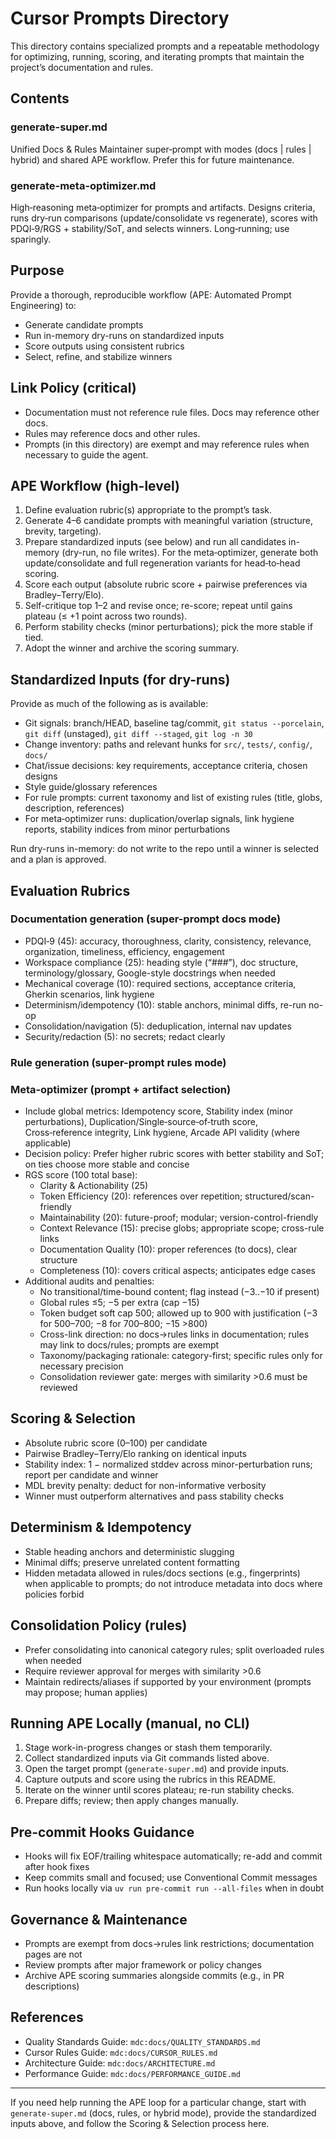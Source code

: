 # Cursor Prompts Directory

This directory contains specialized prompts and a repeatable methodology for optimizing, running, scoring, and iterating prompts that maintain the project’s documentation and rules.

## Contents
### generate-super.md
Unified Docs & Rules Maintainer super‑prompt with modes (docs | rules | hybrid) and shared APE workflow. Prefer this for future maintenance.
### generate-meta-optimizer.md
High‑reasoning meta‑optimizer for prompts and artifacts. Designs criteria, runs dry‑run comparisons (update/consolidate vs regenerate), scores with PDQI‑9/RGS + stability/SoT, and selects winners. Long‑running; use sparingly.

## Purpose

Provide a thorough, reproducible workflow (APE: Automated Prompt Engineering) to:
- Generate candidate prompts
- Run in-memory dry-runs on standardized inputs
- Score outputs using consistent rubrics
- Select, refine, and stabilize winners

## Link Policy (critical)
- Documentation must not reference rule files. Docs may reference other docs.
- Rules may reference docs and other rules.
- Prompts (in this directory) are exempt and may reference rules when necessary to guide the agent.

## APE Workflow (high-level)
1. Define evaluation rubric(s) appropriate to the prompt’s task.
2. Generate 4–6 candidate prompts with meaningful variation (structure, brevity, targeting).
3. Prepare standardized inputs (see below) and run all candidates in-memory (dry-run, no file writes). For the meta‑optimizer, generate both update/consolidate and full regeneration variants for head‑to‑head scoring.
4. Score each output (absolute rubric score + pairwise preferences via Bradley–Terry/Elo).
5. Self-critique top 1–2 and revise once; re-score; repeat until gains plateau (≤ +1 point across two rounds).
6. Perform stability checks (minor perturbations); pick the more stable if tied.
7. Adopt the winner and archive the scoring summary.

## Standardized Inputs (for dry-runs)
Provide as much of the following as is available:
- Git signals: branch/HEAD, baseline tag/commit, `git status --porcelain`, `git diff` (unstaged), `git diff --staged`, `git log -n 30`
- Change inventory: paths and relevant hunks for `src/`, `tests/`, `config/`, `docs/`
- Chat/issue decisions: key requirements, acceptance criteria, chosen designs
- Style guide/glossary references
- For rule prompts: current taxonomy and list of existing rules (title, globs, description, references)
- For meta‑optimizer runs: duplication/overlap signals, link hygiene reports, stability indices from minor perturbations

Run dry-runs in-memory: do not write to the repo until a winner is selected and a plan is approved.

## Evaluation Rubrics

### Documentation generation (super-prompt docs mode)
- PDQI‑9 (45): accuracy, thoroughness, clarity, consistency, relevance, organization, timeliness, efficiency, engagement
- Workspace compliance (25): heading style (“###”), doc structure, terminology/glossary, Google-style docstrings when needed
- Mechanical coverage (10): required sections, acceptance criteria, Gherkin scenarios, link hygiene
- Determinism/idempotency (10): stable anchors, minimal diffs, re-run no-op
- Consolidation/navigation (5): deduplication, internal nav updates
- Security/redaction (5): no secrets; redact clearly

### Rule generation (super-prompt rules mode)
### Meta‑optimizer (prompt + artifact selection)
- Include global metrics: Idempotency score, Stability index (minor perturbations), Duplication/Single‑source‑of‑truth score, Cross‑reference integrity, Link hygiene, Arcade API validity (where applicable)
- Decision policy: Prefer higher rubric scores with better stability and SoT; on ties choose more stable and concise
- RGS score (100 total base):
  - Clarity & Actionability (25)
  - Token Efficiency (20): references over repetition; structured/scan-friendly
  - Maintainability (20): future-proof; modular; version-control-friendly
  - Context Relevance (15): precise globs; appropriate scope; cross-rule links
  - Documentation Quality (10): proper references (to docs), clear structure
  - Completeness (10): covers critical aspects; anticipates edge cases
- Additional audits and penalties:
  - No transitional/time-bound content; flag instead (−3..−10 if present)
  - Global rules ≤5; −5 per extra (cap −15)
  - Token budget soft cap 500; allowed up to 900 with justification (−3 for 500–700; −8 for 700–800; −15 >800)
  - Cross-link direction: no docs→rules links in documentation; rules may link to docs/rules; prompts are exempt
  - Taxonomy/packaging rationale: category-first; specific rules only for necessary precision
  - Consolidation reviewer gate: merges with similarity >0.6 must be reviewed

## Scoring & Selection
- Absolute rubric score (0–100) per candidate
- Pairwise Bradley–Terry/Elo ranking on identical inputs
- Stability index: 1 − normalized stddev across minor-perturbation runs; report per candidate and winner
- MDL brevity penalty: deduct for non-informative verbosity
- Winner must outperform alternatives and pass stability checks

## Determinism & Idempotency
- Stable heading anchors and deterministic slugging
- Minimal diffs; preserve unrelated content formatting
- Hidden metadata allowed in rules/docs sections (e.g., fingerprints) when applicable to prompts; do not introduce metadata into docs where policies forbid

## Consolidation Policy (rules)
- Prefer consolidating into canonical category rules; split overloaded rules when needed
- Require reviewer approval for merges with similarity >0.6
- Maintain redirects/aliases if supported by your environment (prompts may propose; human applies)

## Running APE Locally (manual, no CLI)
1. Stage work-in-progress changes or stash them temporarily.
2. Collect standardized inputs via Git commands listed above.
3. Open the target prompt (`generate-super.md`) and provide inputs.
4. Capture outputs and score using the rubrics in this README.
5. Iterate on the winner until scores plateau; re-run stability checks.
6. Prepare diffs; review; then apply changes manually.

## Pre-commit Hooks Guidance
- Hooks will fix EOF/trailing whitespace automatically; re-add and commit after hook fixes
- Keep commits small and focused; use Conventional Commit messages
- Run hooks locally via `uv run pre-commit run --all-files` when in doubt

## Governance & Maintenance
- Prompts are exempt from docs→rules link restrictions; documentation pages are not
- Review prompts after major framework or policy changes
- Archive APE scoring summaries alongside commits (e.g., in PR descriptions)

## References
- Quality Standards Guide: `mdc:docs/QUALITY_STANDARDS.md`
- Cursor Rules Guide: `mdc:docs/CURSOR_RULES.md`
- Architecture Guide: `mdc:docs/ARCHITECTURE.md`
- Performance Guide: `mdc:docs/PERFORMANCE_GUIDE.md`

---

If you need help running the APE loop for a particular change, start with `generate-super.md` (docs, rules, or hybrid mode), provide the standardized inputs above, and follow the Scoring & Selection process here.
